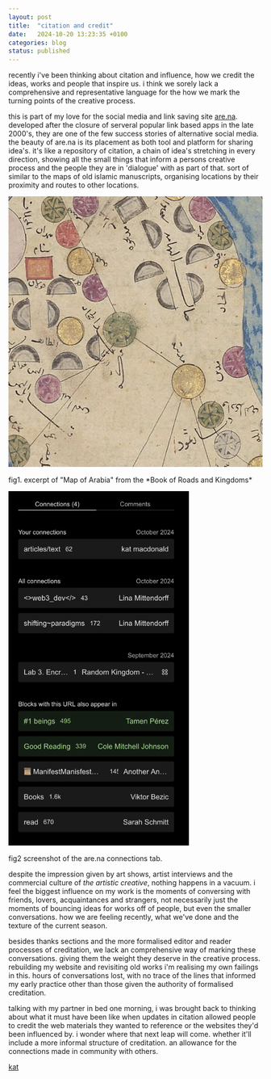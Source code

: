 ```yaml
---
layout: post
title:  "citation and credit"
date:   2024-10-20 13:23:35 +0100
categories: blog
status: published
---
```


recently i've been thinking about citation and influence, how we credit the ideas, works and people that inspire us. i think we sorely lack a comprehensive and representative language for the how we mark the turning points of the creative process. 

this is part of my love for the social media and link saving site [are.na][arena]. developed after the closure of serveral popular link based apps in the late 2000's, they are one of the few success stories of alternative social media. the beauty of are.na is its placement as both tool and platform for sharing idea's. it's like a repository of citation, a chain of idea's stretching in every direction, showing all the small things that inform a persons creative process and the people they are in 'dialogue' with as part of that. sort of similar to the maps of old islamic manuscripts, organising locations by their proximity and routes to other locations.


<p><img src="/assets/img/posts/map.png" height="536" width="536"/></p>
fig1. excerpt of "Map of Arabia" from the *Book of Roads and Kingdoms*

<p><img src="/assets/img/posts/arenaconnections.png" height="702" width="358"/></p>
fig2 screenshot of the are.na connections tab.


despite the impression given by art shows, artist interviews and the commercial culture of *the artistic creative*, nothing happens in a vacuum. i feel the biggest influence on my work is the moments of conversing with friends, lovers, acquaintances and strangers, not necessarily just the moments of bouncing ideas for works off of people, but even the smaller conversations. how we are feeling recently, what we've done and the texture of the current season.

besides thanks sections and the more formalised editor and reader processes of creditation, we lack an comprehensive way of marking these conversations. giving them the weight they deserve in the creative process. rebuilding my website and revisiting old works i'm realising my own failings in this. hours of conversations lost, with no trace of the lines that informed my early practice other than those given the authority of formalised creditation.

talking with my partner in bed one morning, i was brought back to thinking about what it must have been like when updates in citation allowed people to credit the web materials they wanted to reference or the websites they'd been influenced by. i wonder where that next leap will come. whether it'll include a more informal structure of creditation. an allowance for the connections made in community with others.

[kat][kat_website]

[kat_website]: https://otherkat.com
[arena]: https://www.are.na/